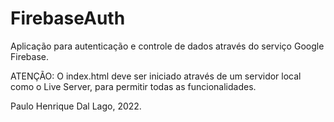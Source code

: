 # FirebaseAuth 

Aplicação para autenticação e controle de dados através do serviço Google Firebase.

ATENÇÃO: O index.html deve ser iniciado através de um servidor local como o Live Server, para permitir todas as funcionalidades.

Paulo Henrique Dal Lago, 2022.